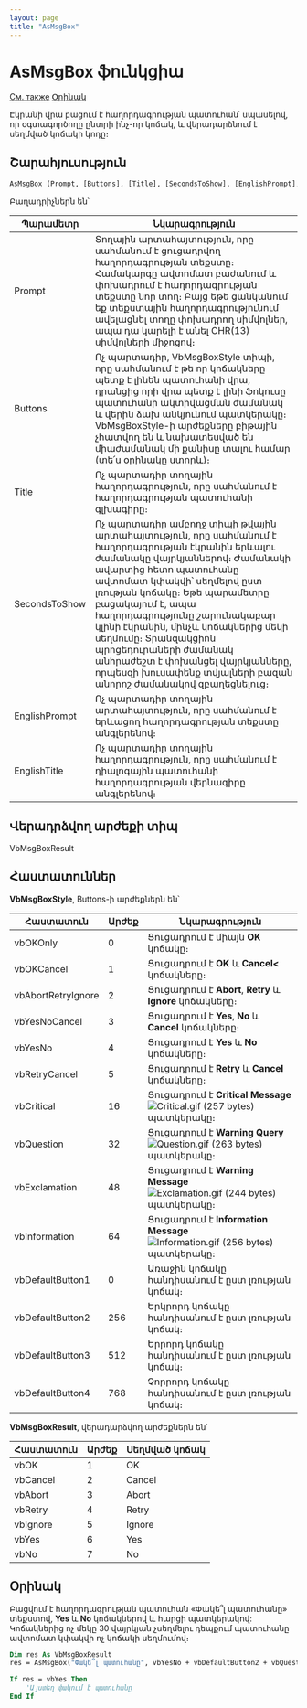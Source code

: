 ```yaml
---
layout: page
title: "AsMsgBox"
---
```



# AsMsgBox ֆունկցիա

[См. также](../../../functions.html) [Օրինակ](#Օրինակ)

Էկրանի վրա բացում է հաղորդագրության պատուհան՝ սպասելով, որ օգտագործողը ընտրի ինչ-որ կոճակ, և վերադարձնում է սեղմված կոճակի կոդը։


## Շարահյուսություն

``` vb
AsMsgBox (Prompt, [Buttons], [Title], [SecondsToShow], [EnglishPrompt], [EnglishTitle])
```

Բաղադրիչներն են՝
    
| Պարամետր | Նկարագրություն |
|--|--|
| Prompt | Տողային արտահայտություն, որը սահմանում է ցուցադրվող հաղորդագրության տեքստը։ Համակարգը ավտոմատ բաժանում և փոխադրում է հաղորդագրության տեքստը նոր տող։ Բայց եթե ցանկանում եք տեքստային հաղորդագրությունում ավելացնել տողը փոխադրող սիմվոլներ, ապա դա կարելի է անել CHR(13) սիմվոլների միջոցով։ |
| Buttons | Ոչ պարտադիր, VbMsgBoxStyle տիպի, որը սահմանում է թե որ կոճակները պետք է լինեն պատուհանի վրա, դրանցից որի վրա պետք է լինի ֆոկուսը պատուհանի ակտիվացման ժամանակ և վերին ձախ անկյունում պատկերակը։ VbMsgBoxStyle-ի արժեքները բիթային չհատվող են և նախատեսված են միաժամանակ մի քանիսը տալու համար (տե՛ս օրինակը ստորև)։ |
| Title | Ոչ պարտադիր տողային հաղորդագրություն, որը սահմանում է հաղորդագրության պատուհանի գլխագիրը։ |
| SecondsToShow | Ոչ պարտադիր ամբողջ տիպի թվային արտահայտություն, որը սահմանում է հաղորդագրության էկրանին երևալու ժամանակը վայրկյաններով։ Ժամանակի ավարտից հետո պատուհանը ավտոմատ կփակվի՝ սեղմելով ըստ լռության կոճակը։ Եթե պարամետրը բացակայում է, ապա հաղորդագրությունը շարունակաբար կլինի էկրանին, մինչև կոճակներից մեկի սեղմումը։ Տրանզակցիոն պրոցեդուրաների ժամանակ անհրաժեշտ է փոխանցել վայրկյանները, որպեսզի խուսափենք տվյալների բազան անորոշ ժամանակով զբաղեցնելուց։ |
| EnglishPrompt | Ոչ պարտադիր տողային արտահայտություն, որը սահմանում է երևացող հաղորդագրության տեքստը անգլերենով։ |
| EnglishTitle | Ոչ պարտադիր տողային հաղորդագրություն, որը սահմանում է դիալոգային պատուհանի հաղորդագրության վերնագիրը անգլերենով։ |

## Վերադրձվող արժեքի տիպ
VbMsgBoxResult

## Հաստատուններ

**VbMsgBoxStyle**, Buttons-ի արժեքներն են՝ 

| Հաստատուն | Արժեք | Նկարագրություն |
|--|--|--|
| vbOKOnly | 0 | Ցուցադրում է միայն **OK** կոճակը։ |
| vbOKCancel | 1 | Ցուցադրում է **OK** և **Cancel<** կոճակները։ |
| vbAbortRetryIgnore | 2 | Ցուցադրում է **Abort**, **Retry** և **Ignore** կոճակները։ |
| vbYesNoCancel | 3 | Ցուցադրում է **Yes**, **No** և **Cancel** կոճակները։ |
| vbYesNo | 4 | Ցուցադրում է **Yes** և **No** կոճակները։ |
| vbRetryCancel | 5 | Ցուցադրում է **Retry** և **Cancel** կոճակները։ |
| vbCritical | 16 | Ցուցադրում է **Critical Message** <img src="../../../../../IMAGES/CRITICAL.GIF" alt="Critical.gif (257 bytes)" /> պատկերակը։ |
| vbQuestion | 32 | Ցուցադրում է **Warning Query** <img src="../../../../../IMAGES/QUESTION.GIF" alt="Question.gif (263 bytes)" /> պատկերակը։ |
| vbExclamation | 48 | Ցուցադրում է **Warning Message** <img src="../../../../../IMAGES/Exclamation.gif" alt="Exclamation.gif (244 bytes)" /> պատկերակը։ |
| vbInformation | 64 | Ցուցադրում է **Information Message** <img src="../../../../../IMAGES/Information.gif" alt="Information.gif (256 bytes)" /> պատկերակը։ |
| vbDefaultButton1 | 0 | Առաջին կոճակը հանդիսանում է ըստ լռության կոճակ։ |
| vbDefaultButton2 | 256 | Երկրորդ կոճակը հանդիսանում է ըստ լռության կոճակ։ |
| vbDefaultButton3 | 512 | Երրորդ կոճակը հանդիսանում է ըստ լռության կոճակ։ |
| vbDefaultButton4 | 768 | Չորրորդ կոճակը հանդիսանում է ըստ լռության կոճակ։ |


**VbMsgBoxResult**, վերադարձվող արժեքներն են՝

| Հաստատուն | Արժեք | Սեղմված կոճակ |
|--|--|--|
| vbOK | 1 | OK |
| vbCancel | 2 | Cancel |
| vbAbort | 3 | Abort |
| vbRetry | 4 | Retry |
| vbIgnore | 5 | Ignore |
| vbYes | 6 | Yes |
| vbNo | 7 | No |


## Օրինակ
Բացվում է հաղորդագրության պատուհան «Փակե՞լ պատուհանը» տեքստով, **Yes** և **No** կոճակներով և հարցի պատկերակով: Կոճակներից ոչ մեկը 30 վայրկյան չսեղմելու դեպքում պատուհանը ավտոմատ կփակվի ոչ կոճակի սեղմումով։ 

``` vb
Dim res As VbMsgBoxResult
res = AsMsgBox("Փակե՞լ պատուհանը", vbYesNo + vbDefaultButton2 + vbQuestion,, 30)

If res = vbYes Then
    'Այստեղ փակում է պատուհանը 
End If
```